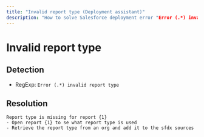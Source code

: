 ```yaml
---
title: "Invalid report type (Deployment assistant)"
description: "How to solve Salesforce deployment error "Error (.*) invalid report type""
---
```

<!-- markdownlint-disable MD013 -->
# Invalid report type

## Detection

- RegExp: `Error (.*) invalid report type`

## Resolution

```shell
Report type is missing for report {1}
- Open report {1} to se what report type is used
- Retrieve the report type from an org and add it to the sfdx sources
```
